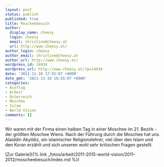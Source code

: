 ```yaml
---
layout: post
status: publish
published: true
title: Moscheebesuch
author:
  display_name: cheesy
  login: cheesy
  email: christine@cheesy.at
  url: http://www.cheesy.at/
author_login: cheesy
author_email: christine@cheesy.at
author_url: http://www.cheesy.at/
wordpress_id: 14934
wordpress_url: http://www.cheesy.at/?p=14934
date: '2011-11-10 17:55:07 +0000'
date_gmt: '2011-11-10 16:55:07 +0000'
categories:
- Ausflug
- Arbeit
- Österreich
- Moschee
- Islam
- World Vision
comments: []
---
```

<!--:de-->Wir waren mit der Firma einen halben Tag in einer Moschee im 21. Bezirk - der größten Moschee Wiens. Nach der Führung durch die Moschee hat uns Alaiddin Akyildiz, ein islamischer Religionslehrer, viel über den Islam und den Koran erzählt und sich unseren wohl sehr kritischen Fragen gestellt.
<!--:-->
[Zur Galerie]({% link _fotos/arbeit/2011-2015-world-vision/2011-2012/moscheebesuch/index.md %})
